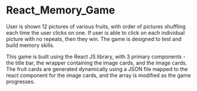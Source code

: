 # React_Memory_Game
User is shown 12 pictures of various fruits, with order of pictures shuffling each time the user clicks on one. If user is able to click on each individual picture with no repeats, then they win. The game is designed to test and build memory skills.

This game is built using the React JS library, with 3 primary components - the title bar, the wrapper containing the image cards, and the image cards. The fruit cards are generated dynamically using a JSON file mapped to the react component for the image cards, and the array is modified as the game progresses. 
